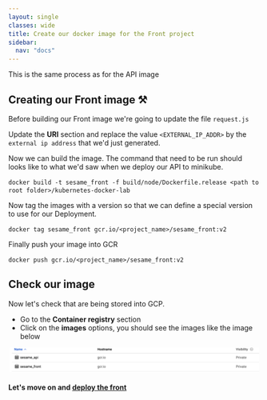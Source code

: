 ```yaml
---
layout: single
classes: wide
title: Create our docker image for the Front project
sidebar:
  nav: "docs"
---
```


This is the same process as for the API image

## Creating our Front image ⚒️

Before building our Front image we're going to update the file ```request.js```

Update the **URI** section and replace the value ```<EXTERNAL_IP_ADDR>``` by the ```external ip address``` that we'd just generated.

Now we can build the image. The command that need to be run should looks like to what we'd saw when we deploy our API to minikube.

```shell
docker build -t sesame_front -f build/node/Dockerfile.release <path to root folder>/kubernetes-docker-lab
```

Now tag the images with a version so that we can define a special version to use for our Deployment.

```shell
docker tag sesame_front gcr.io/<project_name>/sesame_front:v2
```

Finally push your image into GCR

```shell
docker push gcr.io/<project_name>/sesame_front:v2
```

## Check our image

Now let's check that are being stored into GCP.
- Go to the **Container registry** section
- Click on the **images** options, you should see the images like the image below

<p align="center">
  <img src="../img/gcp-images.png" alt="drawing" width="500"/>
</p>

#### Let's move on and [deploy the front](deployment_front.md)